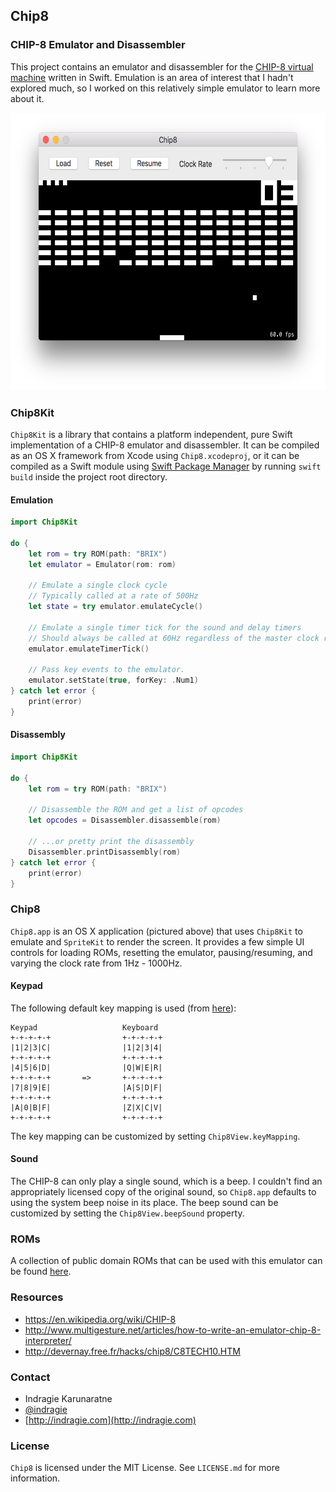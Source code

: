 ## Chip8
### CHIP-8 Emulator and Disassembler

This project contains an emulator and disassembler for the [CHIP-8 virtual machine](https://en.wikipedia.org/wiki/CHIP-8) written in Swift. Emulation is an area of interest that I hadn't explored much, so I worked on this relatively simple emulator to learn more about it.

<img src="screenshot.png" alt="Chip8 Emulator" height="444" width="624" />

### Chip8Kit

`Chip8Kit` is a library that contains a platform independent, pure Swift implementation of a CHIP-8 emulator and disassembler. It can be compiled as an OS X framework from Xcode using `Chip8.xcodeproj`, or it can be compiled as a Swift module using [Swift Package Manager](https://github.com/apple/swift-package-manager) by running `swift build` inside the project root directory.

#### Emulation

```swift
import Chip8Kit

do {
	let rom = try ROM(path: "BRIX")
	let emulator = Emulator(rom: rom)
	
	// Emulate a single clock cycle
	// Typically called at a rate of 500Hz
	let state = try emulator.emulateCycle()
	
	// Emulate a single timer tick for the sound and delay timers
	// Should always be called at 60Hz regardless of the master clock rate
	emulator.emulateTimerTick()
	
	// Pass key events to the emulator.
	emulator.setState(true, forKey: .Num1)
} catch let error {	
	print(error)
}
```

#### Disassembly

```swift
import Chip8Kit

do {
	let rom = try ROM(path: "BRIX")
	
	// Disassemble the ROM and get a list of opcodes
	let opcodes = Disassembler.disassemble(rom)
	
	// ...or pretty print the disassembly
	Disassembler.printDisassembly(rom)
} catch let error {	
	print(error)
}
```

### Chip8

`Chip8.app` is an OS X application (pictured above) that uses `Chip8Kit` to emulate and `SpriteKit` to render the screen. It provides a few simple UI controls for loading ROMs, resetting the emulator, pausing/resuming, and varying the clock rate from 1Hz - 1000Hz.

#### Keypad

The following default key mapping is used (from [here](http://www.multigesture.net/articles/how-to-write-an-emulator-chip-8-interpreter/)):

```
Keypad                   Keyboard
+-+-+-+-+                +-+-+-+-+
|1|2|3|C|                |1|2|3|4|
+-+-+-+-+                +-+-+-+-+
|4|5|6|D|                |Q|W|E|R|
+-+-+-+-+       =>       +-+-+-+-+
|7|8|9|E|                |A|S|D|F|
+-+-+-+-+                +-+-+-+-+
|A|0|B|F|                |Z|X|C|V|
+-+-+-+-+                +-+-+-+-+
```

The key mapping can be customized by setting `Chip8View.keyMapping`.

#### Sound

The CHIP-8 can only play a single sound, which is a beep. I couldn't find an appropriately licensed copy of the original sound, so `Chip8.app` defaults to using the system beep noise in its place. The beep sound can be customized by setting the `Chip8View.beepSound` property.

### ROMs

A collection of public domain ROMs that can be used with this emulator can be found [here](http://www.zophar.net/pdroms/chip8.html).

### Resources

* https://en.wikipedia.org/wiki/CHIP-8
* http://www.multigesture.net/articles/how-to-write-an-emulator-chip-8-interpreter/
* http://devernay.free.fr/hacks/chip8/C8TECH10.HTM

### Contact

* Indragie Karunaratne
* [@indragie](http://twitter.com/indragie)
* [http://indragie.com](http://indragie.com)

### License

`Chip8` is licensed under the MIT License. See `LICENSE.md` for more information.

